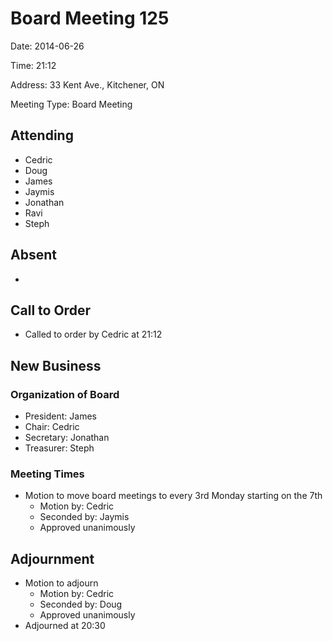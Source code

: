 # Board Meeting 125

Date: 2014-06-26

Time: 21:12

Address: 33 Kent Ave., Kitchener, ON

Meeting Type: Board Meeting

## Attending
* Cedric
* Doug
* James
* Jaymis
* Jonathan
* Ravi
* Steph

## Absent
* 

## Call to Order
* Called to order by Cedric at 21:12

## New Business

### Organization of Board
* President: James
* Chair: Cedric
* Secretary: Jonathan
* Treasurer: Steph

### Meeting Times
* Motion to move board meetings to every 3rd Monday starting on the 7th
    * Motion by: Cedric
    * Seconded by: Jaymis
    * Approved unanimously

## Adjournment
* Motion to adjourn
    * Motion by: Cedric
    * Seconded by: Doug
    * Approved unanimously
* Adjourned at 20:30
